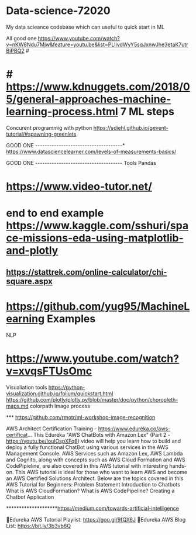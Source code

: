 # Data-science-72020
My data scieance codebase which can useful to quick start in ML

All good one 
https://www.youtube.com/watch?v=nKW8Ndu7Mjw&feature=youtu.be&list=PLIivdWyY5sqJxnwJhe3etaK7utrBiPBQ2 #

# # https://www.kdnuggets.com/2018/05/general-approaches-machine-learning-process.html 7 ML steps
Concurent programmig with python 
https://sdiehl.github.io/gevent-tutorial/#spawning-greenlets

GOOD ONE -------------------------------------*
https://www.datasciencelearner.com/levels-of-measurements-basics/

GOOD ONE -------------------------------------
Tools 
Pandas
# https://www.video-tutor.net/

# end to end example https://www.kaggle.com/sshuri/space-missions-eda-using-matplotlib-and-plotly 

## https://stattrek.com/online-calculator/chi-square.aspx


# https://github.com/yug95/MachineLearning Examples 

NLP 
# https://www.youtube.com/watch?v=xvqsFTUsOmc

Visualiation tools 
https://python-visualization.github.io/folium/quickstart.html
https://github.com/plotly/plotly.py/blob/master/doc/python/choropleth-maps.md colorpath 
Image process 

*** https://github.com/rmotr/ml-workshop-image-recognition

AWS Architect Certification Training - https://www.edureka.co/aws-certificat...
This Edureka "AWS ChatBots with Amazon Lex" (Part 2 - https://youtu.be/IouIOspXFq8) video will help you learn how to build and deploy a fully functional ChatBot using various services in the AWS Management Console. AWS Services such as Amazon Lex, AWS Lambda and Cognito, along with concepts such as AWS Cloud Formation and AWS CodePipieline, are also covered in this AWS tutorial with interesting hands-on. This AWS tutorial is ideal for those who want to learn AWS and become an AWS Certified Solutions Architect. 
Below are the topics covered in this AWS Tutorial for Beginners:
Problem Statement
Introduction to Chatbots
What is AWS CloudFormation?
What is AWS CodePipeline?
Creating a Chatbot Application   




********************https://medium.com/towards-artificial-intelligence

🔹Edureka AWS Tutorial Playlist: https://goo.gl/9fQX6J
🔹Edureka AWS Blog List: https://bit.ly/3b3vb6Q

